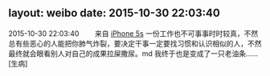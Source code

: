 layout: weibo
date: 2015-10-30 22:03:40
---
2015-10-30 22:03:40  &nbsp;&nbsp;&nbsp;&nbsp;&nbsp;&nbsp; 来自 <a href="sinaweibo://customweibosource" rel="nofollow">iPhone 5s</a>
一份工作也不可事事时时较真，不然总有些恶心的人能把你肺气炸裂，要决定干事一定要找习惯和认识相似的人，不然最终就会眼看别人对自己的成果拉屎撒尿。md 我终于也是变成了一只老油条……[生病] ​​​
